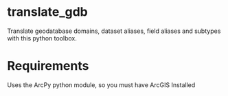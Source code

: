 # translate_gdb

Translate geodatabase domains, dataset aliases, field aliases and subtypes with this python toolbox. 

# Requirements

Uses the ArcPy python module, so you must have ArcGIS Installed 

